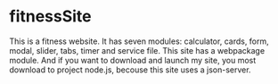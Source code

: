 # fitnessSite
This is a fitness website. It has seven modules: calculator, cards, form, modal, slider, tabs, timer and service file. This site has a webpackage module. 
And if you want to download and launch my site, you most download to project node.js, becouse this site uses a json-server. 
